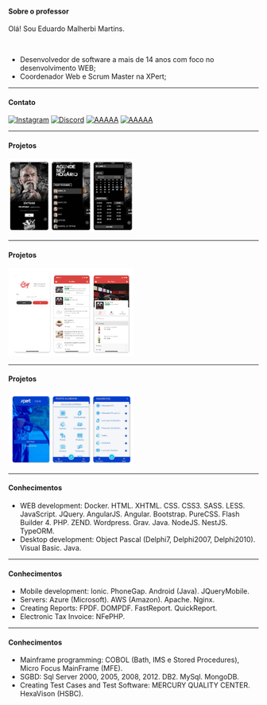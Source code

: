 #### Sobre o professor

Olá! Sou Eduardo Malherbi Martins.

<br>

- Desenvolvedor de software a mais de 14 anos com foco no desenvolvimento WEB;
- Coordenador Web e Scrum Master na XPert;

---

#### Contato

[![Instagram](https://img.shields.io/badge/-Instagram-%23E4405F?style=for-the-badge&logo=instagram&logoColor=white)](https://instagram.com/emalherbi)
[![Discord](https://img.shields.io/badge/Discord-7289DA?style=for-the-badge&logo=discord&logoColor=white)](https://discordapp.com/users/emalherbi)
[![AAAAA](https://img.shields.io/badge/-Gmail-%23333?style=for-the-badge&logo=gmail&logoColor=white)](mailto:emalherbi@gmail.com)
[![AAAAA](https://img.shields.io/badge/-LinkedIn-%230077B5?style=for-the-badge&logo=linkedin&logoColor=white)](https://www.linkedin.com/in/emalherbi)

---

#### Projetos

<img src="./img/app-cacciattori.png" style="width: 50%">

---

#### Projetos

<img src="./img/app-ipay.png" style="width: 50%">

---

#### Projetos

<img src="./img/app-xpertmobile.png" style="width: 50%">

---

#### Conhecimentos

- WEB development: Docker. HTML. XHTML. CSS. CSS3. SASS. LESS. JavaScript. JQuery. AngularJS. Angular. Bootstrap. PureCSS. Flash Builder 4. PHP. ZEND. Wordpress. Grav. Java. NodeJS. NestJS. TypeORM.
- Desktop development: Object Pascal (Delphi7, Delphi2007, Delphi2010). Visual Basic. Java.

---

#### Conhecimentos

- Mobile development: Ionic. PhoneGap. Android (Java). JQueryMobile.
- Servers: Azure (Microsoft). AWS (Amazon). Apache. Nginx.
- Creating Reports: FPDF. DOMPDF. FastReport. QuickReport.
- Electronic Tax Invoice: NFePHP.

---

#### Conhecimentos

- Mainframe programming: COBOL (Bath, IMS e Stored Procedures), Micro Focus MainFrame (MFE).
- SGBD: Sql Server 2000, 2005, 2008, 2012. DB2. MySql. MongoDB.
- Creating Test Cases and Test Software: MERCURY QUALITY CENTER. HexaVison (HSBC).
